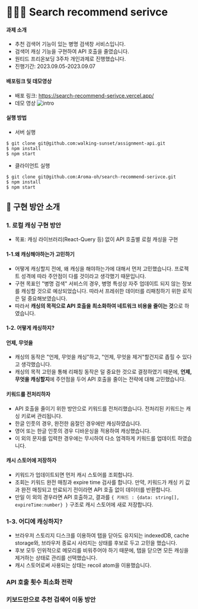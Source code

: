 # 👩🏻‍💻 Search recommend serivce
#### 과제 소개
* 추천 검색어 기능이 있는 병명 검색창 서비스입니다.
* 검색어 캐싱 기능을 구현하여 API 호출을 줄였습니다. 
* 원티드 프리온보딩 3주차 개인과제로 진행했습니다.
* 진행기간: 2023.09.05-2023.09.07

#### 배포링크 및 데모영상
* 배포 링크: https://search-recommend-serivce.vercel.app/
* 데모 영상
  ![intro](https://github.com/Aroma-oh/search-recommend-serivce/assets/115550622/a168220d-b605-43b1-b6e6-66d4cb7db0e8)

#### 실행 방법
* 서버 실행
```
$ git clone git@github.com:walking-sunset/assignment-api.git
$ npm install
$ npm start
```
* 클라이언트  실행
```
$ git clone git@github.com:Aroma-oh/search-recommend-serivce.git
$ npm install
$ npm start
```

## 📑 구현 방안 소개
### 1. 로컬 캐싱 구현 방안
* 목표: 캐싱 라이브러리(React-Query 등) 없이 API 호출별 로컬 캐싱을 구현
#### 1-1.왜 캐싱해야하는가 고민하기 
* 어떻게 캐싱할지 전에, 왜 캐싱을 해야하는가에 대해서 먼저 고민했습니다. 프로젝트 성격에 따라 주안점이 다를 것이라고 생각했기 때문입니다.
* 구현 목표인 "병명 검색" 서비스의 경우, 병명 특성상 자주 업데이트 되지 않는 정보를 캐싱할 것으로 예상되었습니다. 따라서 프레쉬한 데이터를 리패칭하기 위한 로직은 덜 중요해보였습니다.
* 따라서 **캐싱의 목적으로 API 호출을 최소화하여 네트워크 비용을 줄이는 것**으로 하였습니다.
#### 1-2. 어떻게 캐싱하지? 
#### 언제, 무엇을
* 캐싱의 동작은 "언제, 무엇을 캐싱"하고, "언제, 무엇을 제거"할건지로 좁힐 수 있다고 생각했습니다. 
* 캐싱의 목적 고민을 통해 리패칭 동작은 덜 중요한 것으로 결정하였기 때문에, **언제, 무엇을 캐싱할지**에 주안점을 두어 API 호출을 줄이는 전략에 대해 고민했습니다. 
#### 키워드를 전처리하자 
* API 호출을 줄이기 위한 방안으로 키워드를 전처리했습니다. 전처리된 키워드는 캐싱 키로써 관리됩니다. 
* 한글 인풋의 경우, 완전한 음절인 경우에만 캐싱하였습니다.
* 영어 또는 한글 인풋의 경우 디바운싱을 적용하여 캐싱했습니다. 
* 이 외의 문자를 입력한 경우에는 무시하여 다소 엄격하게 키워드를 업데이트 하였습니다.
#### 캐시 스토어에 저장하자
* 키워드가 업데이트되면 먼저 캐시 스토어를 조회합니다.
* 조회는 키워드 완전 매칭과 expire time 검사를 합니다. 만약, 키워드가 캐싱 키 값과 완전 매칭되고 만료되기 전이라면 API 호출 없이 데이터를 반환합니다.
* 만일 이 외의 경우라면 API 호출하고, 결과를 `{ 키워드 : {data: string[], expireTime:number} }` 구조로 캐시 스토어에 새로 저장합니다. 
### 1-3. 어디에 캐싱하지? 
* 브라우저 스토리지 디스크를 이용하여 탭을 닫아도 유지되는 indexedDB, cache storage와, 브라우저 종료시 사라지는 상태를 후보로 두고 고민을 했습니다.
* 후보 모두 인위적으로 메모리를 비워주어야 하기 때문에, 탭을 닫으면 모든 캐싱을 제거하는 상태로 관리를 선택했습니다.
* 캐시 스토어로써 사용되는 상태는 recoil atom을 이용했습니다. 
### API 호출 횟수 최소화 전략
### 키보드만으로 추천 검색어 이동 방안
